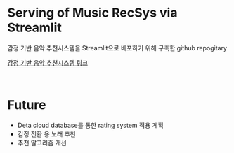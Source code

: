 # Serving of Music RecSys via Streamlit
감정 기반 음악 추천시스템을 Streamlit으로 배포하기 위해 구축한 github repogitary

[감정 기반 음악 추천시스템 링크](https://what-u-feeling.streamlit.app/)

<br>

# Future
 - Deta cloud database를 통한 rating system 적용 계획
 - 감정 전환 용 노래 추천
 - 추천 알고리즘 개선
